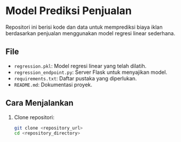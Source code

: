 # Model Prediksi Penjualan

Repositori ini berisi kode dan data untuk memprediksi biaya iklan berdasarkan penjualan menggunakan model regresi linear sederhana.

## File
- `regression.pkl`: Model regresi linear yang telah dilatih.
- `regression_endpoint.py`: Server Flask untuk menyajikan model.
- `requirements.txt`: Daftar pustaka yang diperlukan.
- `README.md`: Dokumentasi proyek.

## Cara Menjalankan

1. Clone repositori:
   ```bash
   git clone <repository_url>
   cd <repository_directory>
